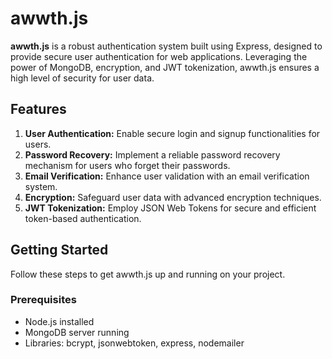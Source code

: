 # awwth.js

**awwth.js** is a robust authentication system built using Express, designed to provide secure user authentication for web applications. Leveraging the power of MongoDB, encryption, and JWT tokenization, awwth.js ensures a high level of security for user data.

## Features

1. **User Authentication:** Enable secure login and signup functionalities for users.
2. **Password Recovery:** Implement a reliable password recovery mechanism for users who forget their passwords.
3. **Email Verification:** Enhance user validation with an email verification system.
4. **Encryption:** Safeguard user data with advanced encryption techniques.
5. **JWT Tokenization:** Employ JSON Web Tokens for secure and efficient token-based authentication.

## Getting Started

Follow these steps to get awwth.js up and running on your project.

### Prerequisites

- Node.js installed
- MongoDB server running
- Libraries: bcrypt, jsonwebtoken, express, nodemailer

